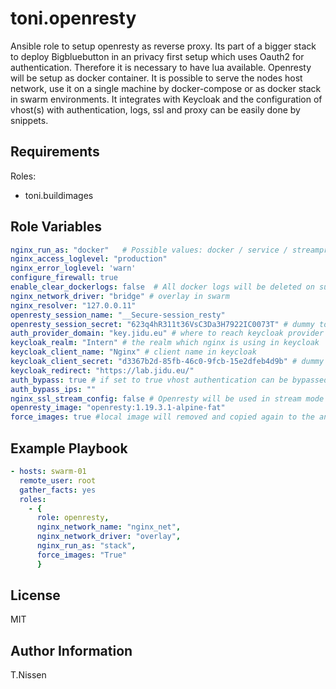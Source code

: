 toni.openresty
==============

Ansible role to setup openresty as reverse proxy. Its part of a bigger stack to deploy Bigbluebutton in an privacy first setup which uses Oauth2 for authentication. Therefore it is necessary to have lua available.
Openresty will be setup as docker container. It is possible to serve the nodes host network, use it on a single machine by docker-compose or as docker stack in swarm environments. It integrates with Keycloak and the configuration of vhost(s) with authentication, logs, ssl and proxy can be easily done by snippets.

Requirements
------------

Roles:
  - toni.buildimages

Role Variables
--------------

```yaml
nginx_run_as: "docker"   # Possible values: docker / service / streamproxy / stack
nginx_access_loglevel: "production"
nginx_error_loglevel: 'warn'
configure_firewall: true
enable_clear_dockerlogs: false  # All docker logs will be deleted on sunday night at 3 a clock
nginx_network_driver: "bridge" # overlay in swarm 
nginx_resolver: "127.0.0.11" 
openresty_session_name: "__Secure-session_resty"
openresty_session_secret: "623q4hR311t36VsC3Da3H7922IC0073T" # dummy to be replaced 
auth_provider_domain: "key.jidu.eu" # where to reach keycloak provider
keycloak_realm: "Intern" # the realm which nginx is using in keycloak
keycloak_client_name: "Nginx" # client name in keycloak
keycloak_client_secret: "d3367b2d-85fb-46c0-9fcb-15e2dfeb4d9b" # dummy to be replaced: the secret which is used by openresty to authenticate against keyckloak
keycloak_redirect: "https://lab.jidu.eu/" 
auth_bypass: true # if set to true vhost authentication can be bypassed by specified ips
auth_bypass_ips: ""
nginx_ssl_stream_config: false # Openresty will be used in stream mode - p.e. necessarry for turn server behind reverse proxy
openresty_image: "openresty:1.19.3.1-alpine-fat"
force_images: true #local image will removed and copied again to the ansible node - even if the tag does not change
```

Example Playbook
----------------
```yaml
- hosts: swarm-01
  remote_user: root
  gather_facts: yes
  roles:
    - {
      role: openresty,
      nginx_network_name: "nginx_net",
      nginx_network_driver: "overlay",
      nginx_run_as: "stack",
      force_images: "True"
      }
```

License
-------

MIT

Author Information
------------------

T.Nissen
